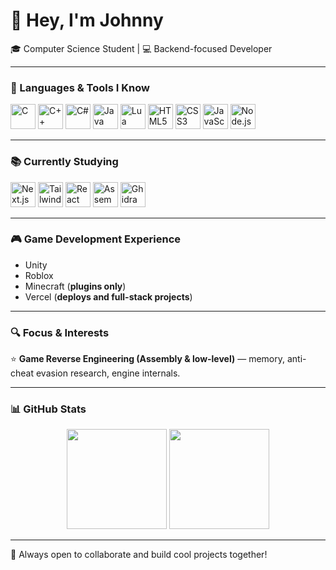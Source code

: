 # 👋 Hey, I'm Johnny

🎓 Computer Science Student | 💻 Backend-focused Developer

---

### 🔧 Languages & Tools I Know
<p align="left">
  <img src="https://cdn.jsdelivr.net/gh/devicons/devicon/icons/c/c-original.svg" height="40" alt="C" />
  <img src="https://cdn.jsdelivr.net/gh/devicons/devicon/icons/cplusplus/cplusplus-original.svg" height="40" alt="C++" />
  <img src="https://cdn.jsdelivr.net/gh/devicons/devicon/icons/csharp/csharp-original.svg" height="40" alt="C#" />
  <img src="https://cdn.jsdelivr.net/gh/devicons/devicon/icons/java/java-original.svg" height="40" alt="Java" />
  <img src="https://cdn.jsdelivr.net/gh/devicons/devicon/icons/lua/lua-original.svg" height="40" alt="Lua" />
  <img src="https://cdn.jsdelivr.net/gh/devicons/devicon/icons/html5/html5-original.svg" height="40" alt="HTML5" />
  <img src="https://cdn.jsdelivr.net/gh/devicons/devicon/icons/css3/css3-original.svg" height="40" alt="CSS3" />
  <img src="https://cdn.jsdelivr.net/gh/devicons/devicon/icons/javascript/javascript-original.svg" height="40" alt="JavaScript" />
  <img src="https://cdn.jsdelivr.net/gh/devicons/devicon/icons/nodejs/nodejs-original.svg" height="40" alt="Node.js" />
</p>

---

### 📚 Currently Studying
<p align="left">
  <img src="https://cdn.jsdelivr.net/gh/devicons/devicon/icons/nextjs/nextjs-original.svg" height="40" alt="Next.js" />
  <img src="https://cdn.jsdelivr.net/gh/devicons/devicon/icons/tailwindcss/tailwindcss-plain.svg" height="40" alt="Tailwind CSS" />
  <img src="https://cdn.jsdelivr.net/gh/devicons/devicon/icons/react/react-original.svg" height="40" alt="React" />
  <!-- Assembly (não existe no Devicon) -> usando Simple Icons como placeholder visual -->
  <img src="https://cdn.simpleicons.org/assemblyscript/000000" height="40" alt="Assembly (ASM)" title="Assembly (ASM)" />
  <!-- Extra: ferramenta de RE que representa bem teu foco -->
  <img src="https://cdn.simpleicons.org/ghidra/DA2C2C" height="40" alt="Ghidra" title="Reverse Engineering" />
</p>

---

### 🎮 Game Development Experience
- Unity  
- Roblox  
- Minecraft (**plugins only**)  
- Vercel (**deploys and full-stack projects**)  

---

### 🔍 Focus & Interests
⭐ **Game Reverse Engineering (Assembly & low-level)** — memory, anti-cheat evasion research, engine internals.

---

### 📊 GitHub Stats
<p align="center">
  <img src="https://github-readme-stats.vercel.app/api?username=SEUUSUARIO&show_icons=true&theme=radical" height="160" />
  <img src="https://github-readme-stats.vercel.app/api/top-langs/?username=SEUUSUARIO&layout=compact&theme=radical" height="160" />
</p>

---

📩 Always open to collaborate and build cool projects together!
